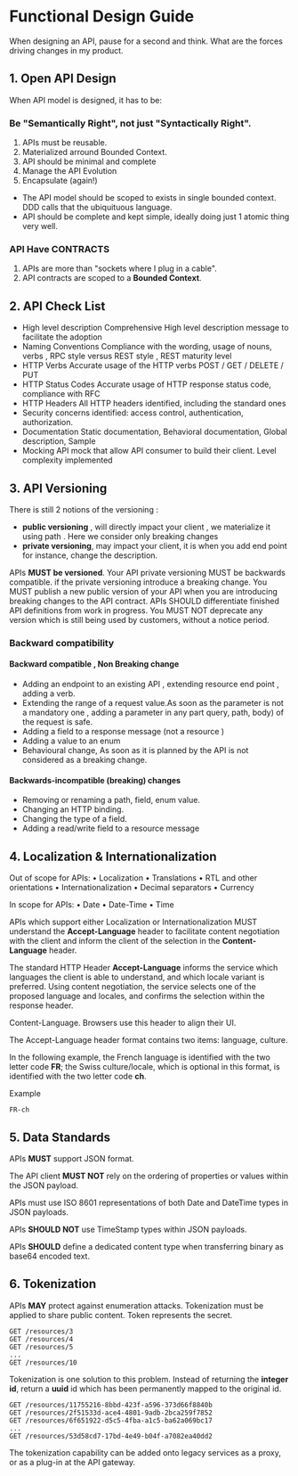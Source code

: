 # Functional Design Guide

When designing an API, pause for a second and think. What are the forces driving changes in my product.

## 1. Open API Design

When API model is designed, it has to be:
### Be "Semantically Right", not just "Syntactically Right".

1. APIs must be reusable.
2. Materialized arround Bounded Context.
3. API should be minimal and complete
4. Manage the API Evolution
5. Encapsulate (again!)

- The API model should be scoped to exists in  single bounded context. DDD calls that the ubiquituous language.
- API should be complete and kept simple, ideally doing just 1 atomic thing very well.

### API Have CONTRACTS 

1. APIs are more than "sockets where I plug in a cable".
2. API contracts are scoped to a <b>Bounded Context</b>.

## 2. API Check List

- High level description Comprehensive High level description message to facilitate the adoption
- Naming Conventions Compliance with the wording, usage of nouns, verbs , RPC style versus REST style , REST maturity level
- HTTP Verbs Accurate usage of the HTTP verbs POST / GET / DELETE / PUT
- HTTP Status Codes Accurate usage of HTTP response status code, compliance with RFC
- HTTP Headers All HTTP headers identified, including the standard ones
- Security concerns identified: access control, authentication, authorization.
- Documentation Static documentation, Behavioral documentation, Global description, Sample
- Mocking API mock that allow API consumer to build their client. Level complexity implemented

## 3. API Versioning

There is still 2 notions of the versioning : 
- <b>public versioning</b> , will directly impact your client , we materialize it using path . Here we consider only breaking changes 
- <b>private versioning</b>, may impact your client, it is when you add end point for instance, change the description.

APIs <b>MUST be versioned</b>. Your API private versioning MUST be backwards compatible. if the private versioning introduce a breaking change. You MUST publish a new public version of your API when you are introducing breaking changes to the API contract.
APIs SHOULD differentiate finished API definitions from work in progress. You MUST NOT deprecate any version which is still being used by customers, without a notice period.

### Backward compatibility

#### Backward compatible , Non Breaking change
- Adding an endpoint to an existing API , extending resource end point , adding a verb.
- Extending the range of a request value.As soon as the parameter is not a mandatory one , adding a parameter in any part query, path,
body) of the request is safe.
- Adding a field to a response message (not a resource )
- Adding a value to an enum
- Behavioural change, As soon as it is planned by the API is not considered as a breaking change.

#### Backwards-incompatible (breaking) changes
- Removing or renaming a path, field, enum value.
- Changing an HTTP binding.
- Changing the type of a field.
- Adding a read/write field to a resource message

## 4. Localization & Internationalization

Out of scope for APIs:
• Localization
• Translations
• RTL and other orientations
• Internationalization
• Decimal separators
• Currency

In scope for APIs:
• Date
• Date-Time
• Time

APIs which support either Localization or Internationalization MUST understand the <b>Accept-Language</b> header to facilitate content negotiation with the client and inform the client of the selection in the <b>Content-Language</b> header.

The standard HTTP Header <b>Accept-Language</b> informs the service which languages the client is able to understand, and which locale variant is preferred. Using content negotiation, the service selects one of the proposed language and locales, and confirms the selection within the response header.

Content-Language. Browsers use this header to align their UI.

The Accept-Language header format contains two items: language, culture.

In the following example, the French language is identified with the two letter code <b>FR</b>; the Swiss culture/locale, which is optional in this format, is identified with the two letter code <b>ch</b>.

Example
```
FR-ch
```

## 5. Data Standards

APIs <b>MUST</b> support JSON format.

The API client <b>MUST NOT</b> rely on the ordering of properties or values within the JSON payload.

APIs must use ISO 8601 representations of both Date and DateTime types in JSON payloads.

APIs <b>SHOULD NOT</b> use TimeStamp types within JSON payloads.

APIs <b>SHOULD</b> define a dedicated content type when transferring binary as base64 encoded text.

## 6. Tokenization

APIs <b>MAY</b> protect against enumeration attacks. Tokenization must be applied to share public content. Token represents the secret.

```
GET /resources/3
GET /resources/4
GET /resources/5
...
GET /resources/10
```
Tokenization is one solution to this problem. Instead of returning the <b>integer id</b>, return a <b>uuid</b> id which has been permanently mapped to the original id.

```
GET /resources/11755216-8bbd-423f-a596-373d66f8840b
GET /resources/2f51533d-ace4-4801-9adb-2bca259f7852
GET /resources/6f651922-d5c5-4fba-a1c5-ba62a069bc17
...
GET /resources/53d58cd7-17bd-4e49-b04f-a7082ea40dd2
```

The tokenization capability can be added onto legacy services as a proxy, or as a plug-in at the API gateway.

